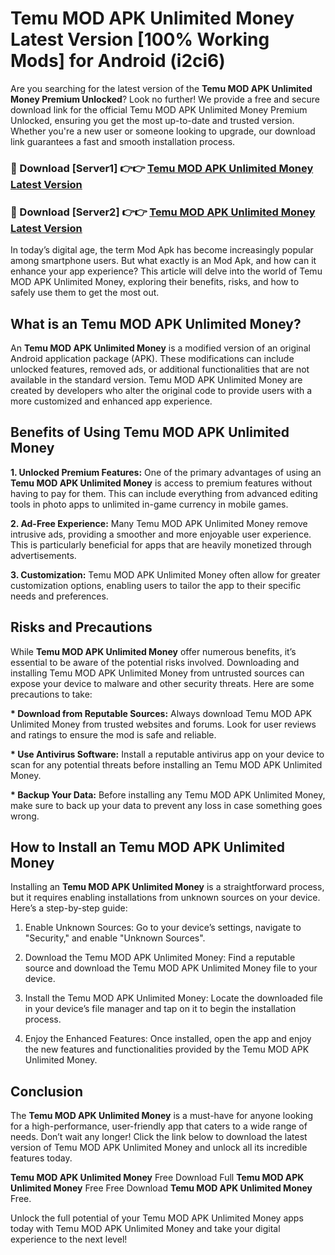 # Temu MOD APK Unlimited Money Latest Version [100% Working Mods] for Android (i2ci6)

Are you searching for the latest version of the <strong>Temu MOD APK Unlimited Money Premium Unlocked</strong>? Look no further! We provide a free and secure download link for the official Temu MOD APK Unlimited Money Premium Unlocked, ensuring you get the most up-to-date and trusted version. Whether you're a new user or someone looking to upgrade, our download link guarantees a fast and smooth installation process.


<h3>🔴 Download [Server1] 👉👉 <a href="https://getmodsapk.pages.dev?q=Temu+MOD+APK+Unlimited+Money&ref=4R3">Temu MOD APK Unlimited Money Latest Version</a></h3>

<h3>🔴 Download [Server2] 👉👉 <a href="https://getmodsapk.pages.dev?q=Temu+MOD+APK+Unlimited+Money&ref=4R3">Temu MOD APK Unlimited Money Latest Version</a></h3>


In today’s digital age, the term Mod Apk has become increasingly popular among smartphone users. But what exactly is an Mod Apk, and how can it enhance your app experience? This article will delve into the world of Temu MOD APK Unlimited Money, exploring their benefits, risks, and how to safely use them to get the most out.


<h2>What is an Temu MOD APK Unlimited Money?</h2>

An <strong>Temu MOD APK Unlimited Money</strong> is a modified version of an original Android application package (APK). These modifications can include unlocked features, removed ads, or additional functionalities that are not available in the standard version. Temu MOD APK Unlimited Money are created by developers who alter the original code to provide users with a more customized and enhanced app experience.


<h2>Benefits of Using Temu MOD APK Unlimited Money</h2>

<strong> 1. Unlocked Premium Features:</strong> One of the primary advantages of using an <strong>Temu MOD APK Unlimited Money</strong> is access to premium features without having to pay for them. This can include everything from advanced editing tools in photo apps to unlimited in-game currency in mobile games.

<strong> 2. Ad-Free Experience:</strong> Many Temu MOD APK Unlimited Money remove intrusive ads, providing a smoother and more enjoyable user experience. This is particularly beneficial for apps that are heavily monetized through advertisements.

<strong> 3. Customization:</strong> Temu MOD APK Unlimited Money often allow for greater customization options, enabling users to tailor the app to their specific needs and preferences.


<h2>Risks and Precautions</h2>

While <strong>Temu MOD APK Unlimited Money</strong> offer numerous benefits, it’s essential to be aware of the potential risks involved. Downloading and installing Temu MOD APK Unlimited Money from untrusted sources can expose your device to malware and other security threats. Here are some precautions to take:

<strong> * Download from Reputable Sources:</strong> Always download Temu MOD APK Unlimited Money from trusted websites and forums. Look for user reviews and ratings to ensure the mod is safe and reliable.

<strong> * Use Antivirus Software:</strong> Install a reputable antivirus app on your device to scan for any potential threats before installing an Temu MOD APK Unlimited Money.

<strong> * Backup Your Data:</strong> Before installing any Temu MOD APK Unlimited Money, make sure to back up your data to prevent any loss in case something goes wrong.


<h2>How to Install an Temu MOD APK Unlimited Money</h2>

Installing an <strong>Temu MOD APK Unlimited Money</strong> is a straightforward process, but it requires enabling installations from unknown sources on your device. Here’s a step-by-step guide:

 1. Enable Unknown Sources: Go to your device’s settings, navigate to "Security," and enable "Unknown Sources".

 2. Download the Temu MOD APK Unlimited Money: Find a reputable source and download the Temu MOD APK Unlimited Money file to your device.

 3. Install the Temu MOD APK Unlimited Money: Locate the downloaded file in your device’s file manager and tap on it to begin the installation process.

 4. Enjoy the Enhanced Features: Once installed, open the app and enjoy the new features and functionalities provided by the Temu MOD APK Unlimited Money.


<h2><strong>Conclusion</strong></h2>

The <strong>Temu MOD APK Unlimited Money</strong> is a must-have for anyone looking for a high-performance, user-friendly app that caters to a wide range of needs. Don’t wait any longer! Click the link below to download the latest version of Temu MOD APK Unlimited Money and unlock all its incredible features today.

<strong>Temu MOD APK Unlimited Money</strong> Free Download Full <strong>Temu MOD APK Unlimited Money</strong> Free Free Download <strong>Temu MOD APK Unlimited Money</strong> Free.

Unlock the full potential of your Temu MOD APK Unlimited Money apps today with Temu MOD APK Unlimited Money and take your digital experience to the next level!